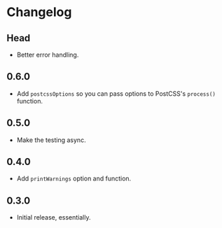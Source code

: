 # Changelog

## Head

- Better error handling.

## 0.6.0

- Add `postcssOptions` so you can pass options to PostCSS's `process()` function.

## 0.5.0

- Make the testing async.

## 0.4.0

- Add `printWarnings` option and function.

## 0.3.0

- Initial release, essentially.
